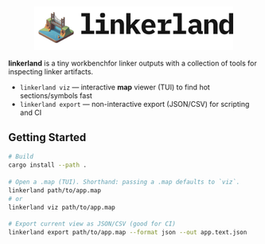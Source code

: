 <div align="center">
<picture align="center" width="400px;">
  <source media="(prefers-color-scheme: dark)" srcset="./.github/images/logo-dark.png" width="400px;">
  <img alt="linkerland logo in light" src="./.github/images/logo-light.png" width="400px;">
</picture>
</div>

<strong>linkerland</strong> is a tiny workbenchfor linker outputs with a collection of tools for inspecting linker artifacts.

- `linkerland viz` — interactive **map** viewer (TUI) to find hot sections/symbols fast
- `linkerland export` — non-interactive export (JSON/CSV) for scripting and CI

## Getting Started

```bash
# Build
cargo install --path .

# Open a .map (TUI). Shorthand: passing a .map defaults to `viz`.
linkerland path/to/app.map
# or
linkerland viz path/to/app.map

# Export current view as JSON/CSV (good for CI)
linkerland export path/to/app.map --format json --out app.text.json
```
